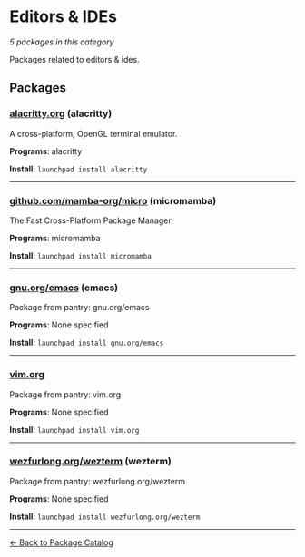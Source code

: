 # Editors & IDEs

*5 packages in this category*

Packages related to editors & ides.

## Packages

### [alacritty.org](../packages/alacritty.org/index.md) (alacritty)

A cross-platform, OpenGL terminal emulator.

**Programs**: alacritty

**Install**: `launchpad install alacritty`

---

### [github.com/mamba-org/micro](../packages/github.com/mamba-org/micro.md) (micromamba)

The Fast Cross-Platform Package Manager

**Programs**: micromamba

**Install**: `launchpad install micromamba`

---

### [gnu.org/emacs](../packages/gnu.org/emacs/index.md) (emacs)

Package from pantry: gnu.org/emacs

**Programs**: None specified

**Install**: `launchpad install gnu.org/emacs`

---

### [vim.org](../packages/vim.org/index.md)

Package from pantry: vim.org

**Programs**: None specified

**Install**: `launchpad install vim.org`

---

### [wezfurlong.org/wezterm](../packages/wezfurlong.org/wezterm/index.md) (wezterm)

Package from pantry: wezfurlong.org/wezterm

**Programs**: None specified

**Install**: `launchpad install wezfurlong.org/wezterm`

---

[← Back to Package Catalog](../package-catalog.md)
